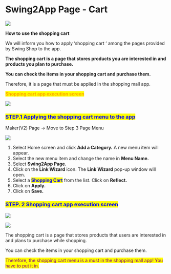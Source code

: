 # Swing2App Page - Cart

![](https://support.swing2app.com/wp-content/uploads/2021/03/swingcart.png)

**How to use the shopping cart**

We will inform you how to apply ‘shopping cart ‘ among the pages provided by Swing Shop to the app.

**The shopping cart is a page that stores products you are interested in and products you plan to purchase.**&#x20;

**You can check the items in your shopping cart and purchase them.**&#x20;

Therefore, it is a page that must be applied in the shopping mall app.&#x20;



<mark style="color:orange;">**Shopping cart app execution screen**</mark>

![](https://support.swing2app.com/wp-content/uploads/2021/03/%EC%9E%A5%EB%B0%94%EA%B5%AC%EB%8B%88%EA%B8%80%EB%A1%9C%EB%B2%8C2.png)



###  <mark style="color:blue;">**STEP.1 Applying the shopping cart menu to the app**</mark>

Maker(V2) Page → Move to Step 3 Page Menu

![](https://support.swing2app.com/wp-content/uploads/2021/03/%EC%9E%A5%EB%B0%94%EA%B5%AC%EB%8B%88%EA%B8%80%EB%A1%9C%EB%B2%8C3.png)

1. Select Home screen and click **Add a Category.** A new menu item will appear.
2. Select the new menu item and change the name in **Menu Name.**
3. Select **Swing2App Page.**&#x20;
4. Click on the **Link Wizard** icon. The **Link Wizard** pop-up window will open.&#x20;
5. Select a <mark style="color:blue;">**Shopping Cart**</mark> from the list. Click on **Reflect.**
6. Click on **Apply.**
7. Click on **Save.**



###  <mark style="color:blue;">**STEP. 2 Shopping cart app execution screen**</mark>

![](https://support.swing2app.com/wp-content/uploads/2021/03/%EB%85%B9%ED%99%94\_2021\_03\_12\_16\_36\_19\_991.gif)

![](https://support.swing2app.com/wp-content/uploads/2021/03/%EC%9E%A5%EB%B0%94%EA%B5%AC%EB%8B%88%EA%B8%80%EB%A1%9C%EB%B2%8C12.png)

The shopping cart is a page that stores products that users are interested in and plans to purchase while shopping.

You can check the items in your shopping cart and purchase them.

<mark style="color:purple;">Therefore, the shopping cart menu is a must in the shopping mall app! You have to put it in.</mark>&#x20;
